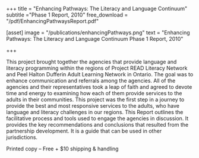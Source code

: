 +++
title = "Enhancing Pathways: The Literacy and Language Continuum"
subtitle ="Phase 1 Report, 2010"
free_download = "/pdf/EnhancingPathwaysReport.pdf"

[asset]
  image = "/publications/enhancingPathways.png"
  text = "Enhancing Pathways: The Literacy and Language Continuum Phase 1 Report, 2010"


+++

This project brought together the agencies that provide language and literacy programming within the regions of Project READ Literacy Network and Peel Halton Dufferin Adult Learning Network in Ontario. The goal was to enhance communication and referrals among the agencies. All of the agencies and their representatives took a leap of faith and agreed to devote time and energy to examining how each of them provide services to the adults in their communities. This project was the first step in a journey to provide the best and most responsive services to the adults, who have language and literacy challenges in our regions. This Report outlines the facilitative process and tools used to engage the agencies in discussion. It provides the key recommendations and conclusions that resulted from the partnership development. It is a guide that can be used in other jurisdictions.  
  
Printed copy – Free + $10 shipping & handling